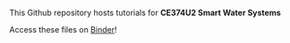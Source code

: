 This Github repository hosts tutorials for **CE374U2 Smart Water Systems**

Access these files on [Binder](https://hub.gesis.mybinder.org/user/linasela-ce374u--infrastructure-1oip36yn/lab)! 
